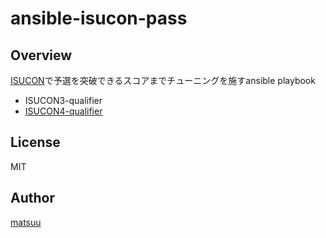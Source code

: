 # ansible-isucon-pass

## Overview

[ISUCON](http://isucon.net/)で予選を突破できるスコアまでチューニングを施すansible playbook

- ISUCON3-qualifier
- [ISUCON4-qualifier](https://github.com/matsuu/ansible-isucon-pass/tree/master/isucon4-qualifier)

## License

MIT

## Author

[matsuu](https://github.com/matsuu)
